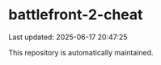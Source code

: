 # battlefront-2-cheat

Last updated: 2025-06-17 20:47:25

This repository is automatically maintained.

